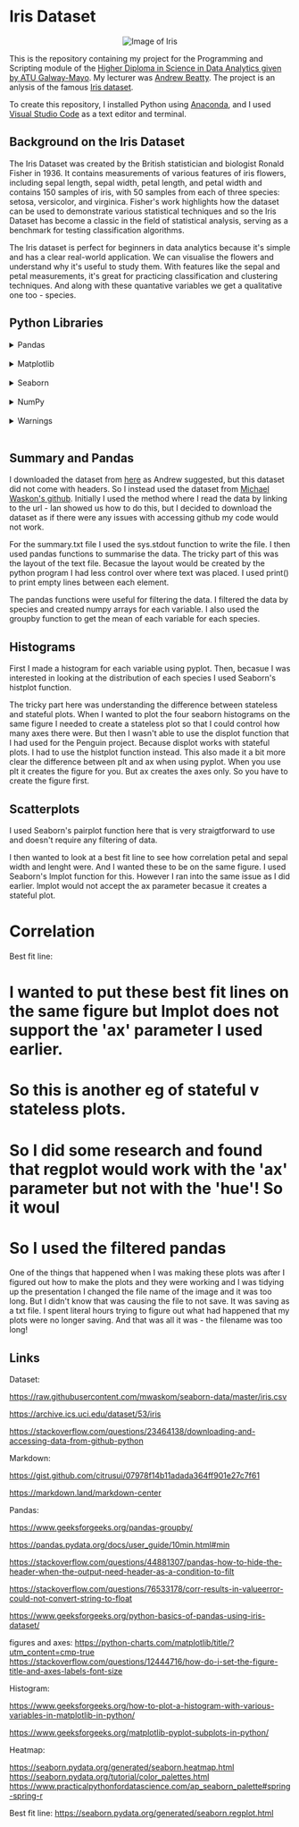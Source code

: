 # Iris Dataset

<div style="text-align: center;">

![Image of Iris](https://upload.wikimedia.org/wikipedia/commons/thumb/3/3b/Iris_%28plant%29.jpg/463px-Iris_%28plant%29.jpg)
</div>

This is the repository containing my project for the Programming and Scripting module of the [Higher Diploma in Science in Data Analytics given by ATU Galway-Mayo](https://www.gmit.ie/higher-diploma-in-science-in-computing-in-data-analytics). My lecturer was [Andrew Beatty](https://github.com/andrewbeattycourseware?tab=overview&from=2022-12-01&to=2022-12-31). The project is an anlysis of the famous [Iris dataset](https://archive.ics.uci.edu/dataset/53/iris).

To create this repository, I installed Python using [Anaconda](https://www.anaconda.com/download), and I used [Visual Studio Code](https://code.visualstudio.com/) as a text editor and terminal.

## Background on the Iris Dataset

The Iris Dataset was created by the British statistician and biologist Ronald Fisher in 1936. It contains measurements of various features of iris flowers, including sepal length, sepal width, petal length, and petal width and contains 150 samples of iris, with 50 samples from each of three species: setosa, versicolor, and virginica. Fisher's work highlights how the dataset can be used to demonstrate various statistical techniques and so the Iris Dataset has become a classic in the field of statistical analysis, serving as a benchmark for testing classification algorithms.

The Iris dataset is perfect for beginners in data analytics because it's simple and has a clear real-world application. We can visualise the flowers and understand why it's useful to study them. With features like the sepal and petal measurements, it's great for practicing classification and clustering techniques. And along with these quantative variables we get a qualitative one too - species.

## Python Libraries

<details><summary>Pandas</summary><br>
Pandas is a powerful data manipulation and analysis library, offering data structures like DataFrame for handling structured data effectively.</details><br>
<details><summary>Matplotlib</summary><br>
Matplotlib is a versatile plotting library that provides a MATLAB-like interface for creating a wide range of static, interactive, and animated visualizations.</details><br>
<details><summary>Seaborn</summary><br>
Seaborn is built on top of Matplotlib and provides a high-level interface for drawing attractive and informative statistical graphics.</details><br>
<details><summary>NumPy</summary><br>
NumPy is the fundamental package for scientific computing in Python, providing support for large, multi-dimensional arrays and matrices, along with a collection of mathematical functions.</details><br>
<details><summary>Warnings</summary><br>
The warnings module is used to handle warning messages, and warnings.filterwarnings('ignore') suppresses these warnings to improve the clarity of the output.</details><br>

## Summary and Pandas

I downloaded the dataset from [here](https://archive.ics.uci.edu/dataset/53/iris) as Andrew suggested, but this dataset did not come with headers. So I instead used the dataset from [Michael Waskon's github](https://raw.githubusercontent.com/mwaskom/seaborn-data/master/iris.csv). Initially I used the method where I read the data by linking to the url - Ian showed us how to do this, but I decided to download the dataset as if there were any issues with accessing github my code would not work.

For the summary.txt file I used the sys.stdout function to write the file. I then used pandas functions to summarise the data. The tricky part of this was the layout of the text file. Becasue the layout would be created by the python program I had less control over where text was placed. I used print() to print empty lines between each element.

The pandas functions were useful for filtering the data. I filtered the data by species and created numpy arrays for each variable. I also used the groupby function to get the mean of each variable for each species.

## Histograms

First I made a histogram for each variable using pyplot. Then, becasue I was interested in looking at the distribution of each species I used Seaborn's histplot function.

The tricky part here was understanding the difference between stateless and stateful plots. When I wanted to plot the four seaborn histograms on the same figure I needed to create a stateless plot so that I could control how many axes there were. But then I wasn't able to use the displot function that I had used for the Penguin project. Because displot works with stateful plots. I had to use the histplot function instead. This also made it a bit more clear the difference between plt and ax when using pyplot. When you use plt it creates the figure for you. But ax creates the axes only. So you have to create the figure first.

## Scatterplots

I used Seaborn's pairplot function here that is very straigtforward to use and doesn't require any filtering of data.

I then wanted to look at a best fit line to see how correlation petal and sepal width and lenght were. And I wanted these to be on the same figure. I used Seaborn's lmplot function for this. However I ran into the same issue as I did earlier. lmplot would not accept the ax parameter becasue it creates a stateful plot. 

# Correlation

Best fit line:

# I wanted to put these best fit lines on the same figure but lmplot does not support the 'ax' parameter I used earlier. 
# So this is another eg of stateful v stateless plots. 
# So I did some research and found that regplot would work with the 'ax' parameter but not with the 'hue'! So it woul
# So I used the filtered pandas 




One of the things that happened when I was making these plots was after I figured out how to make the plots and they were working and I was tidying up the presentation I changed the file name of the image and it was too long. But I didn't know that was causing the file to not save. It was saving as a txt file. I spent literal hours trying to figure out what had happened that my plots were no longer saving. And that was all it was - the filename was too long!

## Links

Dataset:

https://raw.githubusercontent.com/mwaskom/seaborn-data/master/iris.csv

https://archive.ics.uci.edu/dataset/53/iris 

https://stackoverflow.com/questions/23464138/downloading-and-accessing-data-from-github-python

Markdown:

https://gist.github.com/citrusui/07978f14b11adada364ff901e27c7f61 

https://markdown.land/markdown-center

Pandas:

https://www.geeksforgeeks.org/pandas-groupby/

https://pandas.pydata.org/docs/user_guide/10min.html#min

https://stackoverflow.com/questions/44881307/pandas-how-to-hide-the-header-when-the-output-need-header-as-a-condition-to-filt

https://stackoverflow.com/questions/76533178/corr-results-in-valueerror-could-not-convert-string-to-float

https://www.geeksforgeeks.org/python-basics-of-pandas-using-iris-dataset/


figures and axes:
https://python-charts.com/matplotlib/title/?utm_content=cmp-true
https://stackoverflow.com/questions/12444716/how-do-i-set-the-figure-title-and-axes-labels-font-size

Histogram:

https://www.geeksforgeeks.org/how-to-plot-a-histogram-with-various-variables-in-matplotlib-in-python/

https://www.geeksforgeeks.org/matplotlib-pyplot-subplots-in-python/


Heatmap:

https://seaborn.pydata.org/generated/seaborn.heatmap.html
https://seaborn.pydata.org/tutorial/color_palettes.html
https://www.practicalpythonfordatascience.com/ap_seaborn_palette#spring-spring-r


Best fit line:
https://seaborn.pydata.org/generated/seaborn.regplot.html












